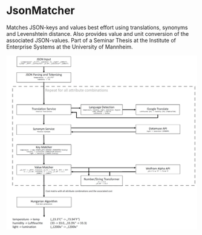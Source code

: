 # JsonMatcher
Matches JSON-keys and values best effort using translations, synonyms and Levenshtein distance. Also provides value and unit conversion of the associated JSON-values. Part of a Seminar Thesis at the Institute of Enterprise Systems at the University of Mannheim.

![Flow of Control Diagram](./FlowOfControlJsonMatcher.JPG?raw=true "Flow of Control")
